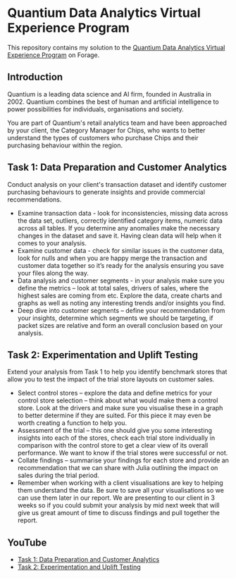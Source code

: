 # Quantium Data Analytics Virtual Experience Program

This repository contains my solution to the [Quantium Data Analytics Virtual Experience Program](https://www.theforage.com/virtual-internships/prototype/NkaC7knWtjSbi6aYv/Data-Analytics?ref=DsEXFixxovqkRxR2u) on Forage. 

## Introduction
Quantium is a leading data science and AI firm, founded in Australia in 2002. Quantium combines the best of human and artificial intelligence to power possibilities for 
individuals, organisations and society.

You are part of Quantium's retail analytics team and have been approached by your client, the Category Manager for Chips, who wants to better understand the types of customers
who purchase Chips and their purchasing behaviour within the region. 

## Task 1: Data Preparation and Customer Analytics
Conduct analysis on your client's transaction dataset and identify customer purchasing behaviours to generate insights and provide commercial recommendations.
- Examine transaction data - look for inconsistencies, missing data across the data set, outliers, correctly identified category items, numeric data across all tables. If you determine any anomalies make the necessary changes in the dataset and save it. Having clean data will help when it comes to your analysis. 
- Examine customer data - check for similar issues in the customer data, look for nulls and when you are happy merge the transaction and customer data together so it’s ready for the analysis ensuring you save your files along the way.
- Data analysis and customer segments - in your analysis make sure you define the metrics – look at total sales, drivers of sales, where the highest sales are coming from etc. Explore the data, create charts and graphs as well as noting any interesting trends and/or insights you find.
- Deep dive into customer segments – define your recommendation from your insights, determine which segments we should be targeting, if packet sizes are relative and form an overall conclusion based on your analysis. 

## Task 2: Experimentation and Uplift Testing
Extend your analysis from Task 1 to help you identify benchmark stores that allow you to test the impact of the trial store layouts on customer sales.
- Select control stores – explore the data and define metrics for your control store selection – think about what would make them a control store. Look at the drivers and make sure you visualise these in a graph to better determine if they are suited. For this piece it may even be worth creating a function to help you. 
-  Assessment of the trial – this one should give you some interesting insights into each of the stores, check each trial store individually in comparison with the control store to get a clear view of its overall performance. We want to know if the trial stores were successful or not. 
-  Collate findings – summarise your findings for each store and provide an recommendation that we can share with Julia outlining the impact on sales during the trial period.
-  Remember when working with a client visualisations are key to helping them understand the data. Be sure to save all your visualisations so we can use them later in our report. We are presenting to our client in 3 weeks so if you could submit your analysis by mid next week that will give us great amount of time to discuss findings and pull together the report.

## YouTube
- [Task 1: Data Preparation and Customer Analytics](https://www.youtube.com/watch?v=ltQbUicDwM4)
- [Task 2: Experimentation and Uplift Testing](https://www.youtube.com/watch?v=4mTn_rC1bV4&t=534s)
